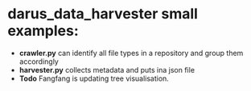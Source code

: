 # darus_data_harvester small examples:

- **crawler.py** can identify all file types in a repository and group them accordingly
- **harvester.py** collects metadata and puts ina json file
- **Todo** Fangfang is updating tree visualisation.
